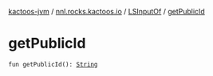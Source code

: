 [kactoos-jvm](../../index.md) / [nnl.rocks.kactoos.io](../index.md) / [LSInputOf](index.md) / [getPublicId](./get-public-id.md)

# getPublicId

`fun getPublicId(): `[`String`](https://kotlinlang.org/api/latest/jvm/stdlib/kotlin/-string/index.html)